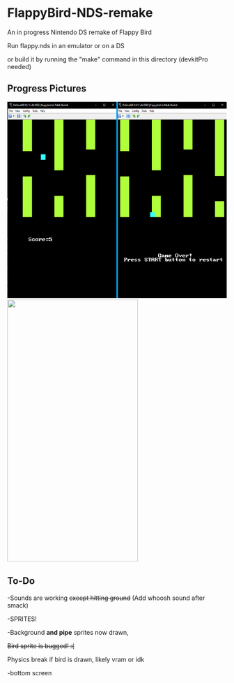 # FlappyBird-NDS-remake


An in progress Nintendo DS remake of Flappy Bird

Run flappy.nds in an emulator or on a DS

or build it by running the "make" command in this directory (devkitPro needed)

## Progress Pictures
<img src="https://github.com/rakib-shahid/FlappyBird-NDS-remake/blob/main/pics/flappy%20bird%20ds.png" width="600" height="450"/>
<img src="/pics/flappyGif.gif" width="300" height="600"/>

## To-Do

-Sounds are working ~~except hitting ground~~ (Add whoosh sound after smack)

-SPRITES!

-Background **and pipe** sprites now drawn,

~~Bird sprite is bugged! :(~~

Physics break if bird is drawn, likely vram or idk

-bottom screen
